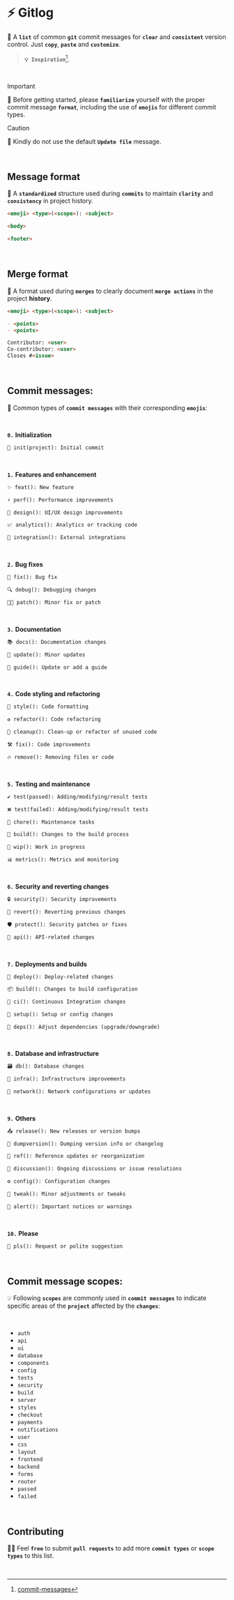 # ⚡ Gitlog
🔦 A **`list`** of common **`git`** commit messages for **`clear`** and **`consistent`** version control. Just **`copy`**, **`paste`** and **`customize`**. 

> **`💡 Inspiration`**[^1].


<br>

> [!IMPORTANT]
> 🍰 Before getting started, please **`familiarize`** yourself with the proper commit message **`format`**, including the use of **`emojis`** for different commit types.

> [!CAUTION]
> 🙏 Kindly do not use the default **`Update file`** message.

<br>

## Message format
🪪 A **`standardized`** structure used during **`commits`** to maintain **`clarity`** and **`consistency`** in project history.
<br>

```markdown
<emoji> <type>(<scope>): <subject>

<body>

<footer>
```

<br>

## Merge format
🥏 A format used during **`merges`** to clearly document **`merge actions`** in the project **history**.
```markdown
<emoji> <type>(<scope>): <subject>

- <points>
- <points>

Contributor: <user>
Co-contributor: <user>
Closes #<issue>
```

<br>

## Commit messages: 
🌃 Common types of **`commit messages`** with their corresponding **`emojis`**:

<br>


**`0.`** **Initialization**

```markdown
🎉 init(project): Initial commit
```
<br>

**`1.`** **Features and enhancement**
```markdown
✨ feat(): New feature
```
```markdown
⚡ perf(): Performance improvements
```
```markdown
🎨 design(): UI/UX design improvements
```
```markdown
📈 analytics(): Analytics or tracking code
```
```markdown
🔌 integration(): External integrations
```

<br>

**`2.`** **Bug fixes**
```markdown
🐛 fix(): Bug fix
```
```markdown
🔍 debug(): Debugging changes
```
```markdown
👨‍🔧 patch(): Minor fix or patch
```

<br>

**`3.`** **Documentation**
```markdown
📚 docs(): Documentation changes
```
```markdown
📝 update(): Minor updates
```
```markdown
📖 guide(): Update or add a guide
```

<Br>

**`4.`** **Code styling and refactoring**
```markdown
💄 style(): Code formatting
```
```markdown
♻️ refactor(): Code refactoring
```
```markdown
🧹 cleanup(): Clean-up or refactor of unused code
```
```markdown
🛠️ fix(): Code improvements
```
```markdown
🔥 remove(): Removing files or code
```

<br>

**`5.`** **Testing and maintenance**
```markdown
✔️ test(passed): Adding/modifying/result tests
```
```markdown
❌ test(failed): Adding/modifying/result tests
```
```markdown
🔧 chore(): Maintenance tasks
```
```markdown
🔨 build(): Changes to the build process
```
```markdown
🚧 wip(): Work in progress
```
```markdown
📊 metrics(): Metrics and monitoring
```

<Br>

**`6.`** **Security and reverting changes**
```markdown
🔒 security(): Security improvements
```
```markdown
📌 revert(): Reverting previous changes
```
```markdown
🛡️ protect(): Security patches or fixes
```
```markdown
🔌 api(): API-related changes
```

<br>

**`7.`** **Deployments and builds**
```markdown
🚀 deploy(): Deploy-related changes
```
```markdown
📦 build(): Changes to build configuration
```
```markdown
🧪 ci(): Continuous Integration changes
```
```markdown
🔨 setup(): Setup or config changes
```
```
🧰 deps(): Adjust dependencies (upgrade/downgrade)
```

<Br>

**`8.`** **Database and infrastructure**
```markdown
🗃️ db(): Database changes
```
```markdown
👷 infra(): Infrastructure improvements
```
```markdown
📡 network(): Network configurations or updates
```

<br>

**`9.`** **Others**

```markdown
📤 release(): New releases or version bumps
```
```markdown
📜 dumpversion(): Dumping version info or changelog
```
```markdown
🔄 ref(): Reference updates or reorganization
```
```markdown
💬 discussion(): Ongoing discussions or issue resolutions
```
```markdown
⚙️ config(): Configuration changes
```
```markdown
🔧 tweak(): Minor adjustments or tweaks
```
```markdown
🚨 alert(): Important notices or warnings
```

<br>

**`10.`** **Please**
```markdown
🙏 pls(): Request or polite suggestion
```

<br>

## Commit message scopes:
💡 Following **`scopes`** are commonly used in **`commit messages`** to indicate specific areas of the **`project`** affected by the **`changes`**:

<Br> 

- `auth`
- `api`
- `ui`
- `database`
- `components`
- `config`
- `tests`
- `security`
- `build`
- `server`
- `styles`
- `checkout`
- `payments`
- `notifications`
- `user`
- `css`
- `layout`
- `frontend`
- `backend`
- `forms`
- `router`
- `passed`
- `failed`

<Br>

## Contributing

⛓️‍💥 Feel **`free`** to submit **`pull requests`** to add more **`commit types`** or **`scope types`** to this list.

<br>

[^1]: [commit-messages](https://github.com/mostypc123/commit-messages)
